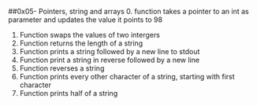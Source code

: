 ##0x05- Pointers, string and arrays
0. function takes a pointer to an int as parameter and updates the value it points to 98
1. Function swaps the values of two intergers
2. Function returns the length of a string
3. Function prints a string followed by a new line to stdout
4. Function print a string in reverse followed by a new line
5. Function reverses a string
6. Function prints every other character of a string, starting with first character
7. Function prints half of a string
